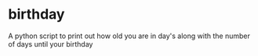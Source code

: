 # birthday
A python script to print out how old you are in day's along with the number of days until your birthday
